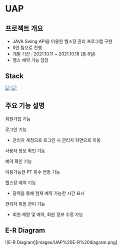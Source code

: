 # UAP
## 프로젝트 개요
+ JAVA Swing API을 이용한 헬스장 관리 프로그램 구현
+ 5인 팀으로 진행
+ 개발 기간 : 2021.10.11 ~ 2021.10.18 (총 8일)
+ 헬스 예약 기능 담당
## Stack
<img src="https://img.shields.io/badge/oracle-1572B6?style=for-the-badge&logo=oracle&logoColor=white"> <img src="https://img.shields.io/badge/eclipse-1572B6?style=for-the-badge&logo=eclipse&logoColor=white"> 
## 주요 기능 설명
회원가입 기능

로그인 기능
+ 관리자 계정으로 로그인 시 관리자 화면으로 이동

사용자 정보 확인 기능

예약 확인 기능

이용가능한 PT 회수 연장 기능

헬스장 예약 기능
+ 달력을 통해 현재 예약 가능한 시간 표시

관리자 회원 관리 기능
+ 회원 제명 및 예약, 회원 정보 수정 가능

## E-R Diagram
![E-R Diagram][images/UAP%20E-R%20diagram.png]
